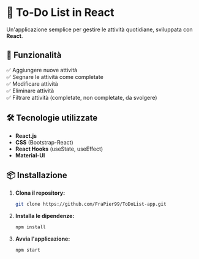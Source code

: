 # 📝 To-Do List in React

Un'applicazione semplice per gestire le attività quotidiane, sviluppata con **React**.

## 🚀 Funzionalità

✅ Aggiungere nuove attività  
✅ Segnare le attività come completate  
✅ Modificare attività  
✅ Eliminare attività  
✅ Filtrare attività (completate, non completate, da svolgere)  

## 🛠️ Tecnologie utilizzate

- **React.js**  
- **CSS** (Bootstrap-React)  
- **React Hooks** (useState, useEffect)  
- **Material-UI**  

## 📦 Installazione

1. **Clona il repository:**
   ```bash
   git clone https://github.com/FraPier99/ToDoList-app.git  

2. **Installa le dipendenze:**
   ```bash
   npm install

3. **Avvia l'applicazione:**
   ```bash
   npm start


